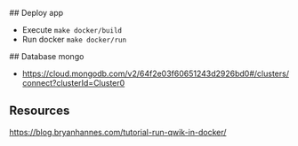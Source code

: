 ## Deploy app

- Execute `make docker/build`
- Run docker `make docker/run`

## Database mongo

- https://cloud.mongodb.com/v2/64f2e03f60651243d2926bd0#/clusters/connect?clusterId=Cluster0

## Resources

https://blog.bryanhannes.com/tutorial-run-qwik-in-docker/
